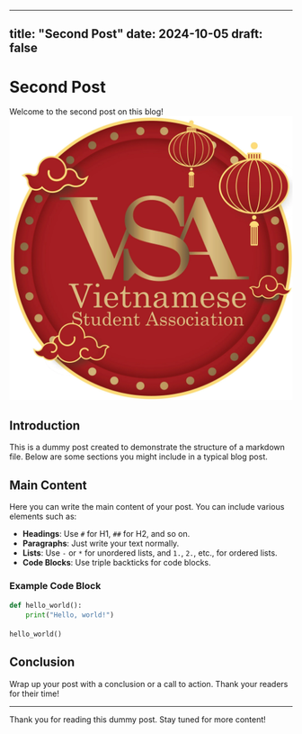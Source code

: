 
---
title: "Second Post"
date: 2024-10-05
draft: false
---

# Second Post

Welcome to the second post on this blog!
<img class="test" src="a.webp"/>

## Introduction

This is a dummy post created to demonstrate the structure of a markdown file. Below are some sections you might include in a typical blog post.

## Main Content

Here you can write the main content of your post. You can include various elements such as:

- **Headings**: Use `#` for H1, `##` for H2, and so on.
- **Paragraphs**: Just write your text normally.
- **Lists**: Use `-` or `*` for unordered lists, and `1.`, `2.`, etc., for ordered lists.
- **Code Blocks**: Use triple backticks for code blocks.

### Example Code Block

```python
def hello_world():
    print("Hello, world!")

hello_world()
```

## Conclusion

Wrap up your post with a conclusion or a call to action. Thank your readers for their time!

---

Thank you for reading this dummy post. Stay tuned for more content!

```